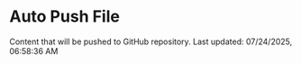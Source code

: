 # Auto Push File

Content that will be pushed to GitHub repository.
Last updated: 07/24/2025, 06:58:36 AM